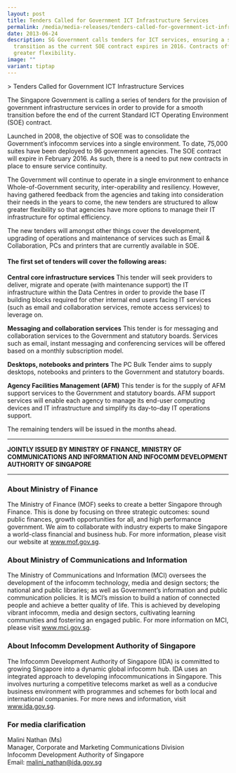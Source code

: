 ```yaml
---
layout: post
title: Tenders Called for Government ICT Infrastructure Services
permalink: /media/media-releases/tenders-called-for-government-ict-infrastructure-services/
date: 2013-06-24
description: SG Government calls tenders for ICT services, ensuring a smooth
  transition as the current SOE contract expires in 2016. Contracts offer
  greater flexibility.
image: ""
variant: tiptap
---
```

&gt; Tenders Called for Government ICT Infrastructure Services

The Singapore Government is calling a series of tenders for the provision of government infrastructure services in order to provide for a smooth transition before the end of the current Standard ICT Operating Environment (SOE) contract. 

Launched in 2008, the objective of SOE was to consolidate the Government’s infocomm services into a single environment. To date, 75,000 suites have been deployed to 96 government agencies. The SOE contract will expire in February 2016. As such, there is a need to put new contracts in place to ensure service continuity.

The Government will continue to operate in a single environment to enhance Whole-of-Government security, inter-operability and resiliency. However, having gathered feedback from the agencies and taking into consideration their needs in the years to come, the new tenders are structured to allow greater flexibility so that agencies have more options to manage their IT infrastructure for optimal efficiency.

The new tenders will amongst other things cover the development, upgrading of operations and maintenance of services such as Email &amp; Collaboration, PCs and printers that are currently available in SOE.

#### **The first set of tenders will cover the following areas:**

**Central core infrastructure services**
This tender will seek providers to deliver, migrate and operate (with maintenance support) the IT infrastructure within the Data Centres in order to provide the base IT building blocks required for other internal end users facing IT services (such as email and collaboration services, remote access services) to leverage on.

**Messaging and collaboration services**
This tender is for messaging and collaboration services to the Government and statutory boards. Services such as email, instant messaging and conferencing services will be offered based on a monthly subscription model.

**Desktops, notebooks and printers**
The PC Bulk Tender aims to supply desktops, notebooks and printers to the Government and statutory boards.  

**Agency Facilities Management (AFM)**
This tender is for the supply of AFM support services to the Government and statutory boards. AFM support services will enable each agency to manage its end-user computing devices and IT infrastructure and simplify its day-to-day IT operations support.      

The remaining tenders will be issued in the months ahead.

---

**JOINTLY ISSUED BY MINISTRY OF FINANCE, MINISTRY OF COMMUNICATIONS AND INFORMATION AND INFOCOMM DEVELOPMENT AUTHORITY OF SINGAPORE**

---

### **About Ministry of Finance**
The Ministry of Finance (MOF) seeks to create a better Singapore through Finance. This is done by focusing on three strategic outcomes: sound public finances, growth opportunities for all, and high performance government. We aim to collaborate with industry experts to make Singapore a world-class financial and business hub. For more information, please visit our website at www.mof.gov.sg. 

### **About Ministry of Communications and Information**
The Ministry of Communications and Information (MCI) oversees the development of the infocomm technology, media and design sectors; the national and public libraries; as well as Government’s information and public communication policies. It is MCI’s mission to build a nation of connected people and achieve a better quality of life. This is achieved by developing vibrant infocomm, media and design sectors, cultivating learning communities and fostering an engaged public. For more information on MCI, please visit www.mci.gov.sg. 

### **About Infocomm Development Authority of Singapore**
The Infocomm Development Authority of Singapore (IDA) is committed to growing Singapore into a dynamic global infocomm hub. IDA uses an integrated approach to developing infocommunications in Singapore. This involves nurturing a competitive telecoms market as well as a conducive business environment with programmes and schemes for both local and international companies. For more news and information, visit www.ida.gov.sg.

### **For media clarification**
Malini Nathan (Ms)
<br>Manager, Corporate and Marketing Communications Division
<br>Infocomm Development Authority of Singapore
<br>Email: malini_nathan@ida.gov.sg